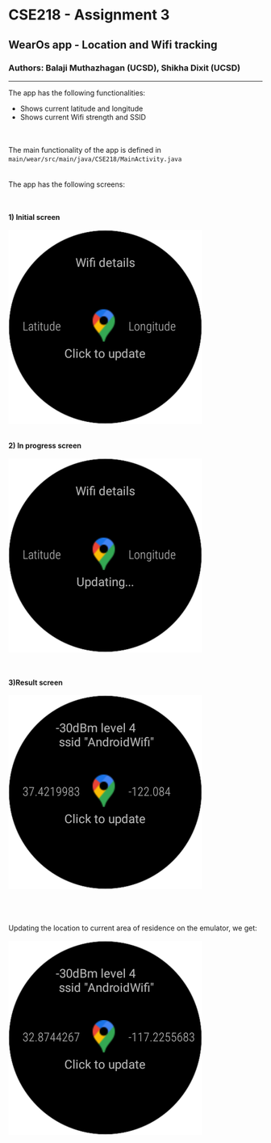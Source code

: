 # CSE218 - Assignment 3
## WearOs app - Location and Wifi tracking
### Authors: Balaji Muthazhagan (UCSD), Shikha Dixit (UCSD)
___
The app has the following functionalities:
* Shows current latitude and longitude
* Shows current Wifi strength and SSID


<br><br>
The main functionality of the app is defined in `main/wear/src/main/java/CSE218/MainActivity.java`
<br><br><br>
The app has the following screens:<br><br><br>



<b>1) Initial screen</b><br><br>
![initial](Initial.png)<br><br>

<b>2) In progress screen</b><br><br>
![progress](InProgressScreen.png)<br><br>

<br><b>3)Result screen</b><br><br>
![result](ResultScreen.png)


<br><br><br>
Updating the location to current area of residence on the emulator, we get:<br><br>
![locationchange](EmulatorChangeLocation.png)

